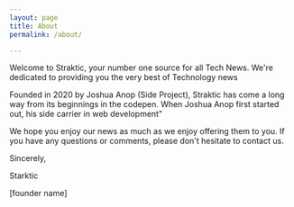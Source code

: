 ```yaml
---
layout: page
title: About
permalink: /about/

---
```

Welcome to Straktic, your number one source for all Tech News. We're dedicated to providing you the very best of Technology news


Founded in 2020 by Joshua Anop (Side Project), Straktic has come a long way from its beginnings in the codepen. When Joshua Anop first started out, his side carrier in web development"

We hope you enjoy our news as much as we enjoy offering them to you. If you have any questions or comments, please don't hesitate to contact us.


Sincerely,

Starktic

[founder name]